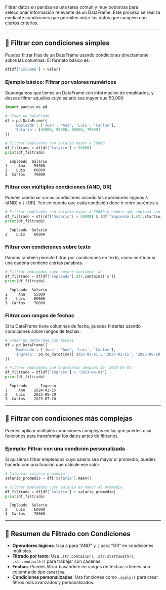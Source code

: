 
Filtrar datos en pandas es una tarea común y muy poderosa para seleccionar información relevante de un DataFrame. Este proceso se realiza mediante condiciones que permiten aislar los datos que cumplen con ciertos criterios.

---

## 🔹 Filtrar con condiciones simples

Puedes filtrar filas de un DataFrame usando condiciones directamente sobre las columnas. El formato básico es:

```python
df[df['columna'] > valor]
```

### **Ejemplo básico: Filtrar por valores numéricos**
Supongamos que tienes un DataFrame con información de empleados, y deseas filtrar aquellos cuyo salario sea mayor que 50,000:

```python
import pandas as pd

# Crear un DataFrame
df = pd.DataFrame({
    'Empleado': ['Juan', 'Ana', 'Luis', 'Carlos'],
    'Salario': [45000, 55000, 60000, 70000]
})

# Filtrar empleados con salario mayor a 50000
df_filtrado = df[df['Salario'] > 50000]
print(df_filtrado)
```
```
  Empleado  Salario
1     Ana    55000
2    Luis    60000
3  Carlos    70000
```

### **Filtrar con múltiples condiciones (AND, OR)**

Puedes combinar varias condiciones usando los operadores lógicos `&` (AND) y `|` (OR). Ten en cuenta que cada condición debe ir entre paréntesis.

```python
# Filtrar empleados con salario mayor a 50000 y nombre que empieza con 'L'
df_filtrado = df[(df['Salario'] > 50000) & (df['Empleado'].str.startswith('L'))]
print(df_filtrado)
```
```
  Empleado  Salario
2    Luis    60000
```

### **Filtrar con condiciones sobre texto**

Pandas también permite filtrar por condiciones en texto, como verificar si una cadena contiene ciertas palabras.

```python
# Filtrar empleados cuyo nombre contiene 'a'
df_filtrado = df[df['Empleado'].str.contains('a')]
print(df_filtrado)
```
```
  Empleado  Salario
1     Ana    55000
2    Luis    60000
3  Carlos    70000
```

### **Filtrar con rangos de fechas**

Si tu DataFrame tiene columnas de fecha, puedes filtrarlas usando condiciones sobre rangos de fechas.

```python
# Crear un DataFrame con fechas
df = pd.DataFrame({
    'Empleado': ['Juan', 'Ana', 'Luis', 'Carlos'],
    'Ingreso': pd.to_datetime(['2023-01-01', '2024-02-15', '2023-05-20', '2023-07-10'])
})

# Filtrar empleados que ingresaron después de '2023-04-01'
df_filtrado = df[df['Ingreso'] > '2023-04-01']
print(df_filtrado)
```
```
  Empleado      Ingreso
1     Ana    2024-02-15
2    Luis    2023-05-20
3  Carlos    2023-07-10
```

---

## 🔹 Filtrar con condiciones más complejas

Puedes aplicar múltiples condiciones complejas en las que puedes usar funciones para transformar los datos antes de filtrarlos.

### **Ejemplo: Filtrar con una condición personalizada**
Si quisieras filtrar empleados cuyo salario sea mayor al promedio, puedes hacerlo con una función que calcule ese valor:

```python
# Calcular salario promedio
salario_promedio = df['Salario'].mean()

# Filtrar empleados cuyo salario es mayor al promedio
df_filtrado = df[df['Salario'] > salario_promedio]
print(df_filtrado)
```
```
  Empleado  Salario
2    Luis    60000
3  Carlos    70000
```

---

## 🔹 Resumen de Filtrado con Condiciones

- **Operadores lógicos**: Usa `&` para "AND" y `|` para "OR" en condiciones múltiples.
- **Filtrado por texto**: Usa `.str.contains()`, `.str.startswith()`, `.str.endswith()` para trabajar con cadenas.
- **Fechas**: Puedes filtrar basándote en rangos de fechas si tienes una columna de tipo `datetime`.
- **Condiciones personalizadas**: Usa funciones como `.apply()` para crear filtros más avanzados y personalizados.

